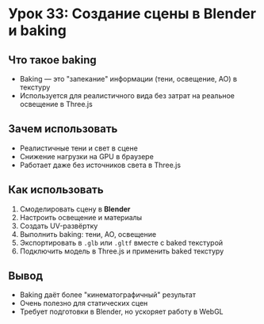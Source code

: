 # Урок 33: Создание сцены в Blender и baking

## Что такое baking
- Baking — это "запекание" информации (тени, освещение, AO) в текстуру
- Используется для реалистичного вида без затрат на реальное освещение в Three.js

## Зачем использовать
- Реалистичные тени и свет в сцене
- Снижение нагрузки на GPU в браузере
- Работает даже без источников света в Three.js

## Как использовать
1. Смоделировать сцену в **Blender**
2. Настроить освещение и материалы
3. Создать UV-развёртку
4. Выполнить baking: тени, AO, освещение
5. Экспортировать в `.glb` или `.gltf` вместе с baked текстурой
6. Подключить модель в Three.js и применить baked текстуру

## Вывод
- Baking даёт более "кинематографичный" результат
- Очень полезно для статических сцен
- Требует подготовки в Blender, но ускоряет работу в WebGL
